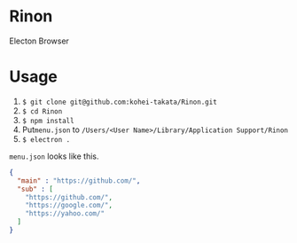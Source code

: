# Rinon
Electon Browser

# Usage
1. `$ git clone git@github.com:kohei-takata/Rinon.git`
2. `$ cd Rinon`
3. `$ npm install`
4. Put`menu.json` to `/Users/<User Name>/Library/Application Support/Rinon`
5. `$ electron .`

`menu.json` looks like this.

```json
{
  "main" : "https://github.com/",
  "sub" : [
    "https://github.com/",
    "https://google.com/",
    "https://yahoo.com/"
  ]
}

```
